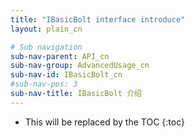 ```yaml
---
title: "IBasicBolt interface introduce"
layout: plain_cn

# Sub navigation
sub-nav-parent: API_cn
sub-nav-group: AdvancedUsage_cn
sub-nav-id: IBasicBolt_cn
#sub-nav-pos: 3
sub-nav-title: IBasicBolt 介绍
---
```


* This will be replaced by the TOC
{:toc}
